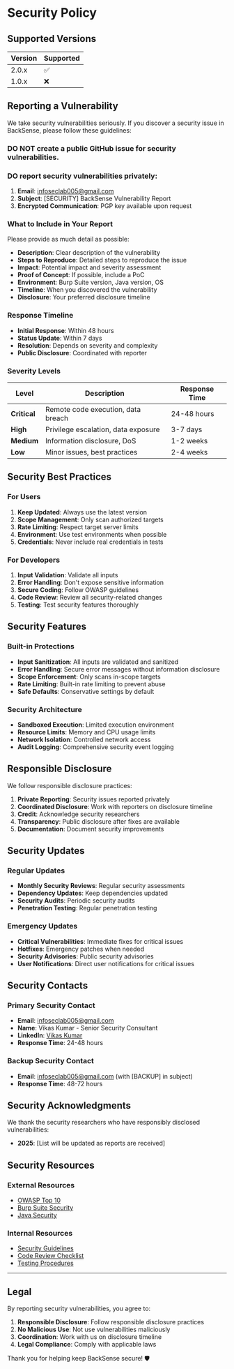 # Security Policy

## Supported Versions

| Version | Supported          |
| ------- | ------------------ |
| 2.0.x   | :white_check_mark: |
| 1.0.x   | :x:                |

## Reporting a Vulnerability

We take security vulnerabilities seriously. If you discover a security issue in BackSense, please follow these guidelines:

### **DO NOT** create a public GitHub issue for security vulnerabilities.

### **DO** report security vulnerabilities privately:

1. **Email**: infoseclab005@gmail.com
2. **Subject**: [SECURITY] BackSense Vulnerability Report
3. **Encrypted Communication**: PGP key available upon request

### What to Include in Your Report

Please provide as much detail as possible:

- **Description**: Clear description of the vulnerability
- **Steps to Reproduce**: Detailed steps to reproduce the issue
- **Impact**: Potential impact and severity assessment
- **Proof of Concept**: If possible, include a PoC
- **Environment**: Burp Suite version, Java version, OS
- **Timeline**: When you discovered the vulnerability
- **Disclosure**: Your preferred disclosure timeline

### Response Timeline

- **Initial Response**: Within 48 hours
- **Status Update**: Within 7 days
- **Resolution**: Depends on severity and complexity
- **Public Disclosure**: Coordinated with reporter

### Severity Levels

| Level | Description | Response Time |
|-------|-------------|---------------|
| **Critical** | Remote code execution, data breach | 24-48 hours |
| **High** | Privilege escalation, data exposure | 3-7 days |
| **Medium** | Information disclosure, DoS | 1-2 weeks |
| **Low** | Minor issues, best practices | 2-4 weeks |

## Security Best Practices

### For Users

1. **Keep Updated**: Always use the latest version
2. **Scope Management**: Only scan authorized targets
3. **Rate Limiting**: Respect target server limits
4. **Environment**: Use test environments when possible
5. **Credentials**: Never include real credentials in tests

### For Developers

1. **Input Validation**: Validate all inputs
2. **Error Handling**: Don't expose sensitive information
3. **Secure Coding**: Follow OWASP guidelines
4. **Code Review**: Review all security-related changes
5. **Testing**: Test security features thoroughly

## Security Features

### Built-in Protections

- **Input Sanitization**: All inputs are validated and sanitized
- **Error Handling**: Secure error messages without information disclosure
- **Scope Enforcement**: Only scans in-scope targets
- **Rate Limiting**: Built-in rate limiting to prevent abuse
- **Safe Defaults**: Conservative settings by default

### Security Architecture

- **Sandboxed Execution**: Limited execution environment
- **Resource Limits**: Memory and CPU usage limits
- **Network Isolation**: Controlled network access
- **Audit Logging**: Comprehensive security event logging

## Responsible Disclosure

We follow responsible disclosure practices:

1. **Private Reporting**: Security issues reported privately
2. **Coordinated Disclosure**: Work with reporters on disclosure timeline
3. **Credit**: Acknowledge security researchers
4. **Transparency**: Public disclosure after fixes are available
5. **Documentation**: Document security improvements

## Security Updates

### Regular Updates

- **Monthly Security Reviews**: Regular security assessments
- **Dependency Updates**: Keep dependencies updated
- **Security Audits**: Periodic security audits
- **Penetration Testing**: Regular penetration testing

### Emergency Updates

- **Critical Vulnerabilities**: Immediate fixes for critical issues
- **Hotfixes**: Emergency patches when needed
- **Security Advisories**: Public security advisories
- **User Notifications**: Direct user notifications for critical issues

## Security Contacts

### Primary Security Contact
- **Email**: infoseclab005@gmail.com
- **Name**: Vikas Kumar - Senior Security Consultant
- **LinkedIn**: [Vikas Kumar](https://www.linkedin.com/in/vikas-k-8b2a495b/)
- **Response Time**: 24-48 hours

### Backup Security Contact
- **Email**: infoseclab005@gmail.com (with [BACKUP] in subject)
- **Response Time**: 48-72 hours

## Security Acknowledgments

We thank the security researchers who have responsibly disclosed vulnerabilities:

- **2025**: [List will be updated as reports are received]

## Security Resources

### External Resources
- [OWASP Top 10](https://owasp.org/www-project-top-ten/)
- [Burp Suite Security](https://portswigger.net/burp/documentation/desktop/security)
- [Java Security](https://docs.oracle.com/javase/8/docs/technotes/guides/security/)

### Internal Resources
- [Security Guidelines](docs/SECURITY_GUIDELINES.md)
- [Code Review Checklist](docs/CODE_REVIEW.md)
- [Testing Procedures](docs/TESTING.md)

---

## Legal

By reporting security vulnerabilities, you agree to:

1. **Responsible Disclosure**: Follow responsible disclosure practices
2. **No Malicious Use**: Not use vulnerabilities maliciously
3. **Coordination**: Work with us on disclosure timeline
4. **Legal Compliance**: Comply with applicable laws

Thank you for helping keep BackSense secure! 🛡️ 